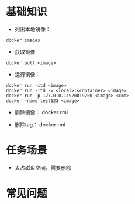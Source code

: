 # 基础知识
* 列出本地镜像：
```
docker images
```


* 获取镜像
```
docker pull <image>
```

* 运行镜像：
```
docker run -itd <image>
docker run -itd -v <local>:<container> <image>
docker run -p 127.0.0.1:9200:9200 <image> <cmd>
docker —name test123 <image>
```

* 删除镜像：
docker rmi <image>

* 删除tag：
docker rmi <image id>


# 任务场景
* 太占磁盘空间，需要删除

# 常见问题